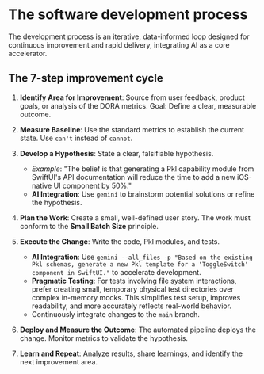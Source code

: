 # The software development process

The development process is an iterative, data-informed loop designed for continuous improvement and rapid delivery, integrating AI as a core accelerator.

## The 7-step improvement cycle

1. **Identify Area for Improvement**: Source from user feedback, product goals, or analysis of the DORA metrics. Goal: Define a clear, measurable outcome.

2. **Measure Baseline**: Use the standard metrics to establish the current state. Use `can't` instead of `cannot`.

3. **Develop a Hypothesis**: State a clear, falsifiable hypothesis.
   - _Example_: "The belief is that generating a Pkl capability module from SwiftUI's API documentation will reduce the time to add a new iOS-native UI component by 50%."
   - **AI Integration**: Use `gemini` to brainstorm potential solutions or refine the hypothesis.

4. **Plan the Work**: Create a small, well-defined user story. The work must conform to the **Small Batch Size** principle.

5. **Execute the Change**: Write the code, Pkl modules, and tests.
   - **AI Integration**: Use `gemini --all_files -p "Based on the existing Pkl schemas, generate a new Pkl template for a 'ToggleSwitch' component in SwiftUI."` to accelerate development.
   - **Pragmatic Testing**: For tests involving file system interactions, prefer creating small, temporary physical test directories over complex in-memory mocks. This simplifies test setup, improves readability, and more accurately reflects real-world behavior.
   - Continuously integrate changes to the `main` branch.

6. **Deploy and Measure the Outcome**: The automated pipeline deploys the change. Monitor metrics to validate the hypothesis.

7. **Learn and Repeat**: Analyze results, share learnings, and identify the next improvement area.
